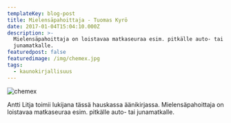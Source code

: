 ```yaml
---
templateKey: blog-post
title: Mielensäpahoittaja - Tuomas Kyrö
date: 2017-01-04T15:04:10.000Z
description: >-
  Mielensäpahoittaja on loistavaa matkaseuraa esim. pitkälle auto- tai
  junamatkalle.
featuredpost: false
featuredimage: /img/chemex.jpg
tags:
  - kaunokirjallisuus
---
```

![chemex](/img/chemex.jpg)

Antti Litja toimii lukijana tässä hauskassa äänikirjassa. Mielensäpahoittaja on loistavaa matkaseuraa esim. pitkälle auto- tai junamatkalle.
